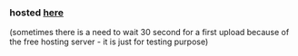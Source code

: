 ### hosted [here](https://personalblog-glpy.onrender.com/about)
(sometimes there is a need to wait 30 second for a first upload because of the free hosting server - it is just for testing purpose)

